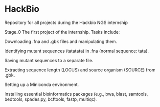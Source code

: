 # HackBio
Repository for all projects during the Hackbio NGS internship

Stage_0 The first project of the internship. Tasks include:

Downloading .fna and .gbk files and manipulating them.

Identifying mutant sequences (tatatata) in .fna (normal sequence: tata).

Saving mutant sequences to a separate file.

Extracting sequence length (LOCUS) and source organism (SOURCE) from .gbk.

Setting up a Miniconda environment.

Installing essential bioinformatics packages (e.g., bwa, blast, samtools, bedtools, spades.py, bcftools, fastp, multiqc).
